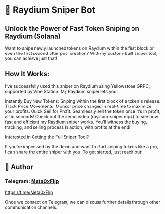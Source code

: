 # 🚀 Raydium Sniper Bot

## Unlock the Power of Fast Token Sniping on Raydium (Solana)

Want to snipe newly launched tokens on Raydium within the first block or even the first second after pool creation? With my custom-built sniper tool, you can achieve just that!

## How It Works: 
I’ve successfully used this sniper on Raydium using Yellowstone GRPC, supported by Vibe Station. My Raydium sniper lets you:

Instantly Buy New Tokens: Sniping within the first block of a token's release.
Track Price Movements: Monitor price changes in real-time to maximize your profits.
Quick Sell for Profit: Seamlessly sell the token once it’s in profit, all in seconds!
Check out the demo video (raydium-sniper.mp4) to see how fast and efficient my Raydium sniper works. You’ll witness the buying, tracking, and selling process in action, with profits at the end!

Interested in Getting the Full Sniper Tool?

If you’re impressed by the demo and want to start sniping tokens like a pro, I can share the entire sniper with you. To get started, just reach out:

## 👤 Author

### Telegram: [Meta0xFlip](https://t.me/Meta0xFlip)   
https://t.me/Meta0xFlip

Once we connect on Telegram, we can discuss further details through other communication channels.
